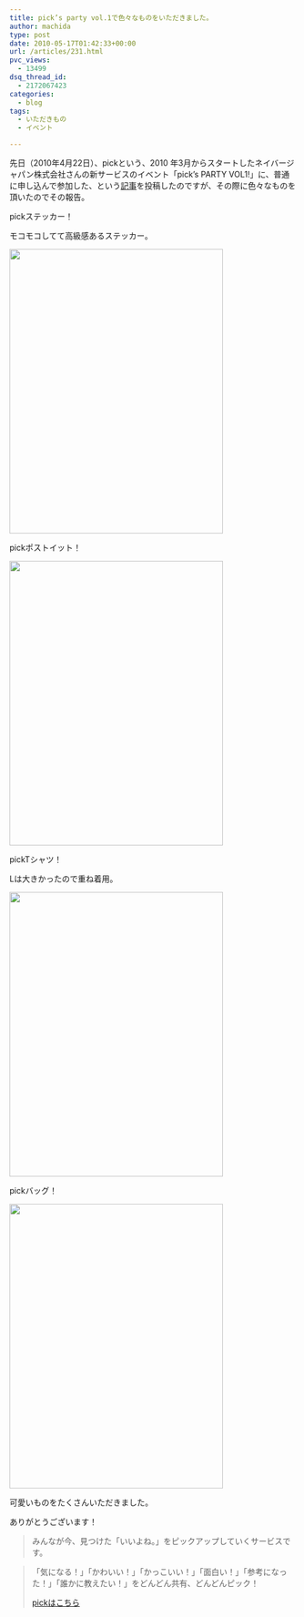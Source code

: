 ```yaml
---
title: pick’s party vol.1で色々なものをいただきました。
author: machida
type: post
date: 2010-05-17T01:42:33+00:00
url: /articles/231.html
pvc_views:
  - 13499
dsq_thread_id:
  - 2172067423
categories:
  - blog
tags:
  - いただきもの
  - イベント

---
```

先日（2010年4月22日）、pickという、2010 年3月からスタートしたネイバージャパン株式会社さんの新サービスのイベント「pick’s PARTY VOL1!」に、普通に申し込んで参加した、という[記事][1]を投稿したのですが、その際に色々なものを頂いたのでその報告。

pickステッカー！
  
モコモコしてて高級感あるステッカー。

<p class="center">
  <a href="http://www.flickr.com/photos/fjord_llc/4548811120/" title="  by 町田 哲平（teppei machida）, on Flickr"><img src="http://farm5.static.flickr.com/4018/4548811120_055491abc4.jpg" width="375" height="500" alt=" " /></a>
</p>

pickポストイット！

<p class="center">
  <a href="http://www.flickr.com/photos/fjord_llc/4548172863/" title="  by 町田 哲平（teppei machida）, on Flickr"><img src="http://farm5.static.flickr.com/4067/4548172863_d8521a34ca.jpg" width="375" height="500" alt=" " /></a>
</p>

pickTシャツ！
  
Lは大きかったので重ね着用。

<p class="center">
  <a href="http://www.flickr.com/photos/fjord_llc/4548807344/" title="  by 町田 哲平（teppei machida）, on Flickr"><img src="http://farm5.static.flickr.com/4017/4548807344_c23879f64b.jpg" width="375" height="500" alt=" " /></a>
</p>

pickバッグ！

<p class="center">
  <a href="http://www.flickr.com/photos/fjord_llc/4548805636/" title="  by 町田 哲平（teppei machida）, on Flickr"><img src="http://farm5.static.flickr.com/4056/4548805636_d9e0b8e994.jpg" width="375" height="500" alt=" " /></a>
</p>

可愛いものをたくさんいただきました。
  
ありがとうございます！

> みんなが今、見つけた「いいよね。」をピックアップしていくサービスです。
  
> 「気になる！」「かわいい！」「かっこいい！」「面白い！」「参考になった！」「誰かに教えたい！」をどんどん共有、どんどんピック！
> 
> <p class="center">
>   <a href="http://pick.naver.jp/">pickはこちら</a>
> </p>

 [1]: /love/171.html
